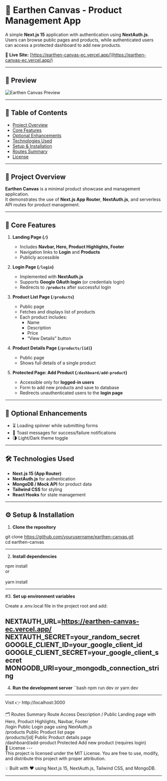 # 🌱 Earthen Canvas - Product Management App

A simple **Next.js 15** application with authentication using **NextAuth.js**.  
Users can browse public pages and products, while authenticated users can access a protected dashboard to add new products.

🔗 **Live Site:** [https://earthen-canvas-ec.vercel.app/](https://earthen-canvas-ec.vercel.app/)

---

## 📸 Preview

![Earthen Canvas Preview](https://i.ibb.co.com/KxSK20w9/Earthen-Canvas.jpg)

---

## 📑 Table of Contents

- [Project Overview](#project-overview)
- [Core Features](#core-features)
- [Optional Enhancements](#optional-enhancements)
- [Technologies Used](#technologies-used)
- [Setup & Installation](#setup--installation)
- [Routes Summary](#routes-summary)
- [License](#license)

---

## 📌 Project Overview

**Earthen Canvas** is a minimal product showcase and management application.  
It demonstrates the use of **Next.js App Router**, **NextAuth.js**, and serverless API routes for product management.

---

## 🚀 Core Features

1. **Landing Page (`/`)**
   - Includes **Navbar, Hero, Product Highlights, Footer**
   - Navigation links to **Login** and **Products**
   - Publicly accessible

2. **Login Page (`/login`)**
   - Implemented with **NextAuth.js**
   - Supports **Google OAuth login** (or credentials login)
   - Redirects to **`/products`** after successful login

3. **Product List Page (`/products`)**
   - Public page
   - Fetches and displays list of products
   - Each product includes:
     - Name  
     - Description  
     - Price  
     - “View Details” button

4. **Product Details Page (`/products/[id]`)**
   - Public page
   - Shows full details of a single product

5. **Protected Page: Add Product (`/dashboard/add-product`)**
   - Accessible only for **logged-in users**
   - Form to add new products and save to database
   - Redirects unauthenticated users to the **login page**

---

## 🎨 Optional Enhancements

- ⏳ Loading spinner while submitting forms  
- 🔔 Toast messages for success/failure notifications  
- 🌗 Light/Dark theme toggle  

---

## 🛠️ Technologies Used

- **Next.js 15 (App Router)**  
- **NextAuth.js** for authentication  
- **MongoDB / Mock API** for product data  
- **Tailwind CSS** for styling  
- **React Hooks** for state management  

---

## ⚙️ Setup & Installation

1. **Clone the repository**


git clone https://github.com/yourusername/earthen-canvas.git 
<br> cd earthen-canvas 

---
2. **Install dependencies**


npm install<br>
 or <br>
<br> yarn install

---

#3. **Set up environment variables**

Create a .env.local file in the project root and add:

NEXTAUTH_URL=https://earthen-canvas-ec.vercel.app/
NEXTAUTH_SECRET=your_random_secret
GOOGLE_CLIENT_ID=your_google_client_id
GOOGLE_CLIENT_SECRET=your_google_client_secret
MONGODB_URI=your_mongodb_connection_string
---

4. **Run the development server**
``bash
npm run dev
 or
yarn dev
---

Visit 👉 http://localhost:3000

🗂️ Routes Summary
Route	Access	Description
/	Public	Landing page with Hero, Product Highlights, Navbar, Footer <br>
/login	Public	Login page using NextAuth.js <br>
/products	Public	Product list page <br>
/products/[id]	Public	Product details page <br>
/dashboard/add-product	Protected	Add new product (requires login) <br>
📜 License
---<br>
This project is licensed under the MIT License.
You are free to use, modify, and distribute this project with proper attribution.

💡 Built with ❤️ using Next.js 15, NextAuth.js, Tailwind CSS, and MongoDB.

---








